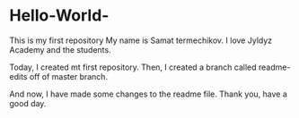 # Hello-World-
This is my first repository 
My name is Samat termechikov. I love Jyldyz Academy and the students. 

Today, I created mt first repository.
Then, I created a branch called readme-edits off of master branch.

And now, I have made some changes to the readme file.
Thank you, have a good day.
